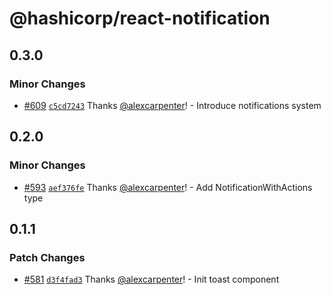 # @hashicorp/react-notification

## 0.3.0

### Minor Changes

- [#609](https://github.com/hashicorp/react-components/pull/609) [`c5cd7243`](https://github.com/hashicorp/react-components/commit/c5cd72438f5ba062d356acffa375fb94a4244649) Thanks [@alexcarpenter](https://github.com/alexcarpenter)! - Introduce notifications system

## 0.2.0

### Minor Changes

- [#593](https://github.com/hashicorp/react-components/pull/593) [`aef376fe`](https://github.com/hashicorp/react-components/commit/aef376fe022b3fdd4af61c2846e0a1de948e3910) Thanks [@alexcarpenter](https://github.com/alexcarpenter)! - Add NotificationWithActions type

## 0.1.1

### Patch Changes

- [#581](https://github.com/hashicorp/react-components/pull/581) [`d3f4fad3`](https://github.com/hashicorp/react-components/commit/d3f4fad33ef08e440bebd46fe82b23b26728cba7) Thanks [@alexcarpenter](https://github.com/alexcarpenter)! - Init toast component
